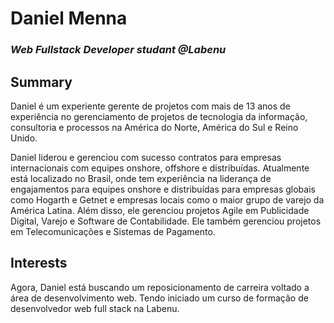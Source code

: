 # Daniel Menna
### _Web Fullstack Developer studant @Labenu_

## Summary

Daniel é um experiente gerente de projetos com mais de 13 anos de experiência no gerenciamento de projetos de tecnologia da informação, consultoria e processos na América do Norte, América do Sul e Reino Unido.

Daniel liderou e gerenciou com sucesso contratos para empresas internacionais com equipes onshore, offshore e distribuídas. Atualmente está localizado no Brasil, onde tem experiência na liderança de engajamentos para equipes onshore e distribuídas para empresas globais como Hogarth e Getnet e empresas locais como o maior grupo de varejo da América Latina. Além disso, ele gerenciou projetos Agile em Publicidade Digital, Varejo e Software de Contabilidade. Ele também gerenciou projetos em Telecomunicações e Sistemas de Pagamento.

## Interests

Agora, Daniel está buscando um reposicionamento de carreira voltado a área de desenvolvimento web. Tendo iniciado um curso de formação de desenvolvedor web full stack na Labenu.